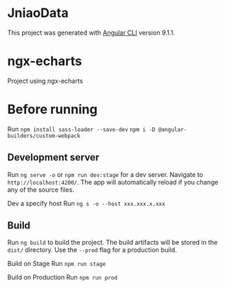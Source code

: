 # JniaoData

This project was generated with [Angular CLI](https://github.com/angular/angular-cli) version 9.1.1.

# ngx-echarts

Project using ngx-echarts

# Before running

Run `npm install sass-loader --save-dev`
    `npm i -D @angular-builders/custom-webpack`

## Development server

Run `ng serve -o` or `npm run dev:stage` for a dev server. Navigate to `http://localhost:4200/`. The app will automatically reload if you change any of the source files.

Dev a specify host
Run `ng s -o --host xxx.xxx.x.xxx`


## Build

Run `ng build` to build the project. The build artifacts will be stored in the `dist/` directory. Use the `--prod` flag for a production build.

Build on Stage
Run `npm run stage`

Build on Production
Run `npm run prod`


